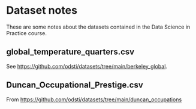 # Dataset notes

These are some notes about the datasets contained in the Data
Science in Practice course.

## global_temperature_quarters.csv

See <https://github.com/odsti/datasets/tree/main/berkeley_global>.

## Duncan_Occupational_Prestige.csv

From <https://github.com/odsti/datasets/tree/main/duncan_occupations>
